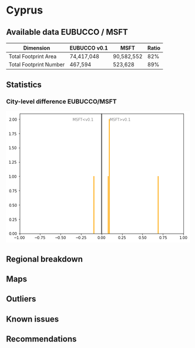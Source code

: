 
# Cyprus
## Available data EUBUCCO / MSFT

| Dimension    | EUBUCCO v0.1 | MSFT | Ratio |
| -------- | ------- | ------- | ------- |
|Total Footprint Area|74,417,048|90,582,552|82%|
|Total Footprint Number|467,594|523,628|89%|


## Statistics

### City-level difference EUBUCCO/MSFT 
 ![City-level difference EUBUCCO/MSFT](../imgs/city_diff/cyprus_city_diff.png)

## Regional breakdown
## Maps
## Outliers
## Known issues
## Recommendations
